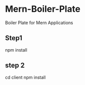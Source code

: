 # Mern-Boiler-Plate
Boiler Plate for Mern Applications


## Step1
npm install

## step 2
cd client
npm install
